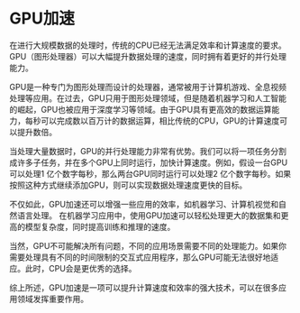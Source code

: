 # GPU加速
在进行大规模数据的处理时，传统的CPU已经无法满足效率和计算速度的要求。GPU（图形处理器）可以大幅提升数据处理的速度，同时拥有着更好的并行处理能力。

GPU是一种专门为图形处理而设计的处理器，通常被用于计算机游戏、全息视频处理等应用。在过去，GPU只用于图形处理领域，但是随着机器学习和人工智能的崛起，GPU也被应用于深度学习等领域。由于GPU具有更高效的数据运算能力，每秒可以完成数以百万计的数据运算，相比传统的CPU，GPU的计算速度可以提升数倍。

当处理大量数据时，GPU的并行处理能力非常有优势。我们可以将一项任务分割成许多子任务，并在多个GPU上同时运行，加快计算速度。例如，假设一台GPU可以处理1 亿个数字每秒，那么两台GPU同时运行可以处理2 亿个数字每秒。如果按照这种方式继续添加GPU，则可以实现数据处理速度更快的目标。

不仅如此，GPU加速还可以增强一些应用的效率，如机器学习、计算机视觉和自然语言处理。 在机器学习应用中，使用GPU加速可以轻松处理更大的数据集和更高的模型复杂度，同时提高训练和推理的速度。

当然，GPU不可能解决所有问题，不同的应用场景需要不同的处理能力。如果你需要处理具有不同的时间限制的交互式应用程序，那么GPU可能无法很好地适应。此时，CPU会是更优秀的选择。

综上所述，GPU加速是一项可以提升计算速度和效率的强大技术，可以在很多应用领域发挥重要作用。